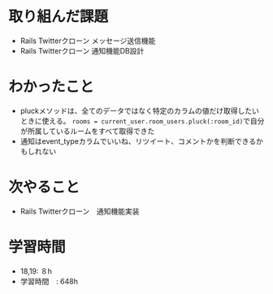 # 取り組んだ課題
- Rails Twitterクローン メッセージ送信機能
-  Rails Twitterクローン 通知機能DB設計
# わかったこと
- pluckメソッドは、全てのデータではなく特定のカラムの値だけ取得したいときに使える。
`rooms = current_user.room_users.pluck(:room_id)`で自分が所属しているルームをすべて取得できた
- 通知はevent_typeカラムでいいね、リツイート、コメントかを判断できるかもしれない
# 次やること
- Rails Twitterクローン　通知機能実装
# 学習時間
- 18,19: ８h
- 学習時間　: 648h
